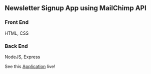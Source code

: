 ## Newsletter Signup App using MailChimp API

### Front End
HTML, CSS

### Back End
NodeJS, Express

See this [Application](https://desolate-chamber-00375.herokuapp.com//) live!
